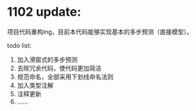 # 1102 update:
项目代码重构ing，目前本代码能够实现基本的多步预测（直接模型）。

todo list:
1. 加入滑窗式的多步预测
2. 去除冗余代码，使代码更加简洁
3. 规范命名，全部采用下划线命名法则
4. 加入类型注解
5. 注释更新
6. ……
